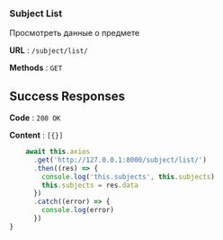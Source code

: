 ### Subject List

Просмотреть данные о предмете 

**URL** : `/subject/list/`

**Methods** : `GET`

## Success Responses

**Code** : `200 OK`

**Content** : `[{}]`

```javascript
    await this.axios
      .get('http://127.0.0.1:8000/subject/list/')
      .then((res) => {
        console.log('this.subjects', this.subjects)
        this.subjects = res.data
      })
      .catch((error) => {
        console.log(error)
      })
}
```
